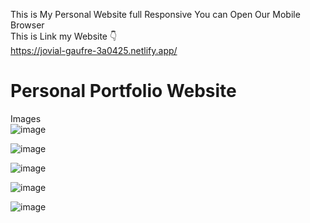 This is My Personal Website full Responsive You can Open Our Mobile Browser 
<br>
This is Link my Website 👇
<br>
https://jovial-gaufre-3a0425.netlify.app/
# Personal Portfolio Website 
Images
<br>
![image](https://github.com/MohdHadi72/Personal-ProtFolio-/assets/154020781/d5b5f9c4-636f-40ed-8b3b-bb835462d790)

![image](https://github.com/MohdHadi72/Personal-ProtFolio-/assets/154020781/22aae31a-32b2-4f1c-a187-ed5991b100d9)

![image](https://github.com/MohdHadi72/Personal-ProtFolio-/assets/154020781/01403632-7106-4fc8-aaa4-cfa2362d816a)

![image](https://github.com/MohdHadi72/Personal-ProtFolio-/assets/154020781/40898a3c-fac1-409f-94ad-e8e321204ad8)

![image](https://github.com/MohdHadi72/Personal-ProtFolio-/assets/154020781/ee40ed03-2aba-4425-8c82-72860d9192a5)
